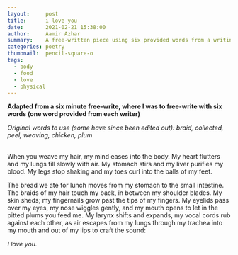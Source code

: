 ```yaml
---
layout:     post
title:      i love you
date:       2021-02-21 15:38:00
author:     Aamir Azhar
summary:    A free-written piece using six provided words from a writing group.
categories: poetry
thumbnail:  pencil-square-o
tags:
  - body
  - food
  - love
  - physical
---
```

**Adapted from a six minute free-write, where I was to free-write with six words (one word provided from each writer)**

*Original words to use (some have since been edited out): braid, collected, peel, weaving, chicken, plum*

<br>
When you weave my hair, my mind eases into the body. My heart flutters and my lungs fill slowly with air. My stomach stirs and my liver purifies my blood. My legs stop shaking and my toes curl into the balls of my feet.

The bread we ate for lunch moves from my stomach to the small intestine. The braids of my hair touch my back, in between my shoulder blades. My skin sheds; my fingernails grow past the tips of my fingers. My eyelids pass over my eyes, my nose wiggles gently, and my mouth opens to let in the pitted plums you feed me. My larynx shifts and expands, my vocal cords rub against each other, as air escapes from my lungs through my trachea into my mouth and out of my lips to craft the sound:

*I love you.*

